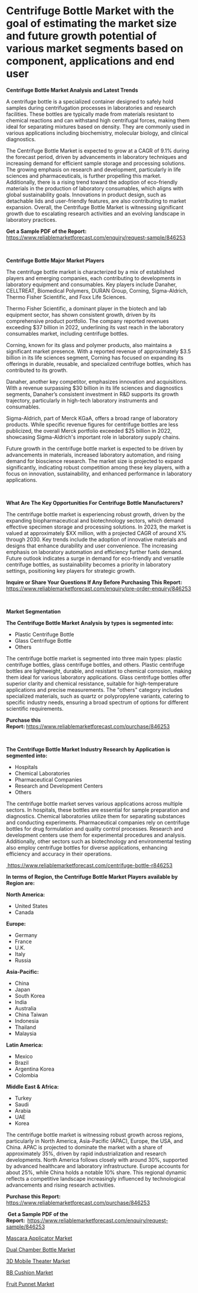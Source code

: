 <p><h1>Centrifuge Bottle Market with the goal of estimating the market size and future growth potential of various market segments based on component, applications and end user</h1></p><p><strong>Centrifuge Bottle Market Analysis and Latest Trends</strong></p>
<p><p>A centrifuge bottle is a specialized container designed to safely hold samples during centrifugation processes in laboratories and research facilities. These bottles are typically made from materials resistant to chemical reactions and can withstand high centrifugal forces, making them ideal for separating mixtures based on density. They are commonly used in various applications including biochemistry, molecular biology, and clinical diagnostics.</p><p>The Centrifuge Bottle Market is expected to grow at a CAGR of 9.1% during the forecast period, driven by advancements in laboratory techniques and increasing demand for efficient sample storage and processing solutions. The growing emphasis on research and development, particularly in life sciences and pharmaceuticals, is further propelling this market. Additionally, there is a rising trend toward the adoption of eco-friendly materials in the production of laboratory consumables, which aligns with global sustainability goals. Innovations in product design, such as detachable lids and user-friendly features, are also contributing to market expansion. Overall, the Centrifuge Bottle Market is witnessing significant growth due to escalating research activities and an evolving landscape in laboratory practices.</p></p>
<p><strong>Get a Sample PDF of the Report:&nbsp;</strong> <a href="https://www.reliablemarketforecast.com/enquiry/request-sample/846253?utm_campaign=1170&utm_medium=2&utm_source=Github&utm_content=ia&utm_term=04042025&utm_id=centrifuge-bottle">https://www.reliablemarketforecast.com/enquiry/request-sample/846253</a></p>
<p>&nbsp;</p>
<p><strong>Centrifuge Bottle Major Market Players</strong></p>
<p><p>The centrifuge bottle market is characterized by a mix of established players and emerging companies, each contributing to developments in laboratory equipment and consumables. Key players include Danaher, CELLTREAT, Biomedical Polymers, DURAN Group, Corning, Sigma-Aldrich, Thermo Fisher Scientific, and Foxx Life Sciences.</p><p>Thermo Fisher Scientific, a dominant player in the biotech and lab equipment sector, has shown consistent growth, driven by its comprehensive product portfolio. The company reported revenues exceeding $37 billion in 2022, underlining its vast reach in the laboratory consumables market, including centrifuge bottles.</p><p>Corning, known for its glass and polymer products, also maintains a significant market presence. With a reported revenue of approximately $3.5 billion in its life sciences segment, Corning has focused on expanding its offerings in durable, reusable, and specialized centrifuge bottles, which has contributed to its growth.</p><p>Danaher, another key competitor, emphasizes innovation and acquisitions. With a revenue surpassing $30 billion in its life sciences and diagnostics segments, Danaher’s consistent investment in R&D supports its growth trajectory, particularly in high-tech laboratory instruments and consumables.</p><p>Sigma-Aldrich, part of Merck KGaA, offers a broad range of laboratory products. While specific revenue figures for centrifuge bottles are less publicized, the overall Merck portfolio exceeded $25 billion in 2022, showcasing Sigma-Aldrich's important role in laboratory supply chains.</p><p>Future growth in the centrifuge bottle market is expected to be driven by advancements in materials, increased laboratory automation, and rising demand for bioscience research. The market size is projected to expand significantly, indicating robust competition among these key players, with a focus on innovation, sustainability, and enhanced performance in laboratory applications.</p></p>
<p>&nbsp;</p>
<p><strong>What Are The Key Opportunities For Centrifuge Bottle Manufacturers?</strong></p>
<p><p>The centrifuge bottle market is experiencing robust growth, driven by the expanding biopharmaceutical and biotechnology sectors, which demand effective specimen storage and processing solutions. In 2023, the market is valued at approximately $XX million, with a projected CAGR of around X% through 2030. Key trends include the adoption of innovative materials and designs that enhance durability and user convenience. The increasing emphasis on laboratory automation and efficiency further fuels demand. Future outlook indicates a surge in demand for eco-friendly and versatile centrifuge bottles, as sustainability becomes a priority in laboratory settings, positioning key players for strategic growth.</p></p>
<p><strong>Inquire or Share Your Questions If Any Before Purchasing This Report:</strong> <a href="https://www.reliablemarketforecast.com/enquiry/pre-order-enquiry/846253?utm_campaign=1170&utm_medium=2&utm_source=Github&utm_content=ia&utm_term=04042025&utm_id=centrifuge-bottle">https://www.reliablemarketforecast.com/enquiry/pre-order-enquiry/846253</a></p>
<p>&nbsp;</p>
<p><strong>Market Segmentation</strong></p>
<p><strong>The Centrifuge Bottle Market Analysis by types is segmented into:</strong></p>
<p><ul><li>Plastic Centrifuge Bottle</li><li>Glass Centrifuge Bottle</li><li>Others</li></ul></p>
<p><p>The centrifuge bottle market is segmented into three main types: plastic centrifuge bottles, glass centrifuge bottles, and others. Plastic centrifuge bottles are lightweight, durable, and resistant to chemical corrosion, making them ideal for various laboratory applications. Glass centrifuge bottles offer superior clarity and chemical resistance, suitable for high-temperature applications and precise measurements. The "others" category includes specialized materials, such as quartz or polypropylene variants, catering to specific industry needs, ensuring a broad spectrum of options for different scientific requirements.</p></p>
<p><strong>Purchase this Report:&nbsp;</strong><a href="https://www.reliablemarketforecast.com/purchase/846253?utm_campaign=1170&utm_medium=2&utm_source=Github&utm_content=ia&utm_term=04042025&utm_id=centrifuge-bottle">https://www.reliablemarketforecast.com/purchase/846253</a></p>
<p>&nbsp;</p>
<p><strong>The Centrifuge Bottle Market Industry Research by Application is segmented into:</strong></p>
<p><ul><li>Hospitals</li><li>Chemical Laboratories</li><li>Pharmaceutical Companies</li><li>Research and Development Centers</li><li>Others</li></ul></p>
<p><p>The centrifuge bottle market serves various applications across multiple sectors. In hospitals, these bottles are essential for sample preparation and diagnostics. Chemical laboratories utilize them for separating substances and conducting experiments. Pharmaceutical companies rely on centrifuge bottles for drug formulation and quality control processes. Research and development centers use them for experimental procedures and analysis. Additionally, other sectors such as biotechnology and environmental testing also employ centrifuge bottles for diverse applications, enhancing efficiency and accuracy in their operations.</p></p>
<p><a href="https://www.reliablemarketforecast.com/centrifuge-bottle-r846253?utm_campaign=1170&utm_medium=2&utm_source=Github&utm_content=ia&utm_term=04042025&utm_id=centrifuge-bottle">&nbsp;https://www.reliablemarketforecast.com/centrifuge-bottle-r846253</a></p>
<p><strong>In terms of Region, the Centrifuge Bottle Market Players available by Region are:</strong></p>
<p>
    <p> <strong> North America: </strong>
        <ul>
            <li>United States</li>
            <li>Canada</li>
        </ul>
        </p> 
    <p> <strong> Europe: </strong>
        <ul>
            <li>Germany</li>
            <li>France</li>
            <li>U.K.</li>
            <li>Italy</li>
            <li>Russia</li>
        </ul>
        </p> 
    <p> <strong> Asia-Pacific: </strong>
        <ul>
            <li>China</li>
            <li>Japan</li>
            <li>South Korea</li>
            <li>India</li>
            <li>Australia</li>
            <li>China Taiwan</li>
            <li>Indonesia</li>
            <li>Thailand</li>
            <li>Malaysia</li>
        </ul>
        </p> 
    <p> <strong> Latin America: </strong>
        <ul>
            <li>Mexico</li>
            <li>Brazil</li>
            <li>Argentina Korea</li>
            <li>Colombia</li>
        </ul>
        </p> 
    <p> <strong> Middle East & Africa: </strong>
        <ul>
            <li>Turkey</li>
            <li>Saudi</li>
            <li>Arabia</li>
            <li>UAE</li>
            <li>Korea</li>
        </ul>
    </p>
    </p>
<p><p>The centrifuge bottle market is witnessing robust growth across regions, particularly in North America, Asia-Pacific (APAC), Europe, the USA, and China. APAC is projected to dominate the market with a share of approximately 35%, driven by rapid industrialization and research developments. North America follows closely with around 30%, supported by advanced healthcare and laboratory infrastructure. Europe accounts for about 25%, while China holds a notable 10% share. This regional dynamic reflects a competitive landscape increasingly influenced by technological advancements and rising research activities.</p></p>
<p><strong>Purchase this Report: </strong><a href="https://www.reliablemarketforecast.com/purchase/846253?utm_campaign=1170&utm_medium=2&utm_source=Github&utm_content=ia&utm_term=04042025&utm_id=centrifuge-bottle">https://www.reliablemarketforecast.com/purchase/846253</a></p>
<p>&nbsp;<strong>Get a Sample PDF of the Report:&nbsp;&nbsp;</strong><a href="https://www.reliablemarketforecast.com/enquiry/request-sample/846253?utm_campaign=1170&utm_medium=2&utm_source=Github&utm_content=ia&utm_term=04042025&utm_id=centrifuge-bottle">https://www.reliablemarketforecast.com/enquiry/request-sample/846253</a></p>
<p><strong></strong></p>
<p><p><a href="https://github.com/jolashta/Market-Research-Report-List-1/blob/main/mascara-applicator-market.md?utm_campaign=1170&utm_medium=2&utm_source=Github&utm_content=ia&utm_term=04042025&utm_id=centrifuge-bottle">Mascara Applicator Market</a></p><p><a href="https://github.com/ienamoun/Market-Research-Report-List-1/blob/main/dual-chamber-bottle-market.md?utm_campaign=1170&utm_medium=2&utm_source=Github&utm_content=ia&utm_term=04042025&utm_id=centrifuge-bottle">Dual Chamber Bottle Market</a></p><p><a href="https://github.com/elhibacajka/Market-Research-Report-List-1/blob/main/3d-mobile-theater-market.md?utm_campaign=1170&utm_medium=2&utm_source=Github&utm_content=ia&utm_term=04042025&utm_id=centrifuge-bottle">3D Mobile Theater Market</a></p><p><a href="https://github.com/lazregaartun/Market-Research-Report-List-1/blob/main/bb-cushion-market.md?utm_campaign=1170&utm_medium=2&utm_source=Github&utm_content=ia&utm_term=04042025&utm_id=centrifuge-bottle">BB Cushion Market</a></p><p><a href="https://github.com/drevertevell/Market-Research-Report-List-1/blob/main/fruit-punnet-market.md?utm_campaign=1170&utm_medium=2&utm_source=Github&utm_content=ia&utm_term=04042025&utm_id=centrifuge-bottle">Fruit Punnet Market</a></p></p>